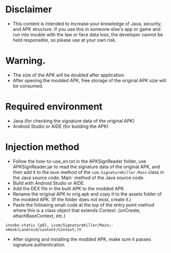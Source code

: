 # Disclaimer
- This content is intended to increase your knowledge of Java, security, and APK structure. If you use this in someone else's app or game and run into trouble with the law or face data loss, the developer cannot be held responsible, so please use at your own risk.

# Warning.
- The size of the APK will be doubled after application.
- After opening the modded APK, free storage of the original APK size will be consumed.

# Required environment
- Java (for checking the signature data of the original APK)
- Android Studio or AIDE (for building the APK)

# Injection method
- Follow the how-to-use_en.txt in the APKSignReader folder, use APKSignReader.jar to read the signature data of the original APK, and then add it to the `Hook` method of the `com.SignatureKiller.Main` class in the Java source code. Main` method of the Java source code.
- Build with Android Studio or AIDE.
- Add the DEX file in the built APK to the modded APK.
- Rename the original APK to orig.apk and copy it to the assets folder of the modded APK. (If the folder does not exist, create it.)
- Paste the following smali code at the top of the entry point method where this is a class object that extends Context. (onCreate, attachBaseContext, etc.)
```smali
invoke-static {p0}, Lcom/SignatureKiller/Main;->Hook(Landroid/content/Context;)V
````
- After signing and installing the modded APK, make sure it passes signature authentication.
